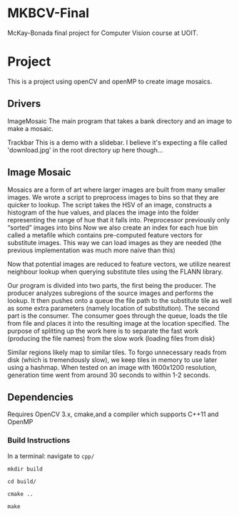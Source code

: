 # MKBCV-Final
McKay-Bonada final project for Computer Vision course at UOIT.

# Project
This is a project using openCV and openMP to create image mosaics.

## Drivers
ImageMosaic
  The main program that takes a bank directory and an image to make a mosaic.

Trackbar
  This is a demo with a slidebar. I believe it's expecting a file called 'download.jpg' in the root directory up here though...

## Image Mosaic
Mosaics are a form of art where larger images are built from many smaller images. We wrote a script to preprocess images to bins so that they are quicker to lookup. The script takes the HSV of an image, constructs a histogram of the hue values, and places the image into the folder representing the range of hue that it falls into. Preprocessor previously only “sorted” images into bins
Now we also create an index for each hue bin called a metafile which contains pre-computed feature vectors for substitute images.
This way we can load images as they are needed (the previous implementation was much more naive than this)

Now that potential images are reduced to feature vectors, we utilize nearest neighbour lookup when querying substitute tiles using the FLANN library.

Our program is divided into two parts, the first being the producer. The producer analyzes subregions of the source images and performs the lookup. It then pushes onto a queue the file path to the substitute tile as well as some extra parameters (namely location of substitution). The second part is the consumer. The consumer goes through the queue, loads the tile from file and places it into the resulting image at the location specified. The purpose of splitting up the work here is to separate the fast work (producing the file names) from the slow work (loading files from disk)

Similar regions likely map to similar tiles. To forgo unnecessary reads from disk (which is tremendously slow), we keep tiles in memory to use later using a hashmap. When tested on an image with 1600x1200 resolution, generation time went from around 30 seconds to within 1-2 seconds.

## Dependencies
Requires OpenCV 3.x, cmake,and a compiler which supports C++11 and OpenMP

### Build Instructions
In a terminal:
navigate to `cpp/`

`mkdir build`

`cd build/`

`cmake ..`

`make`
